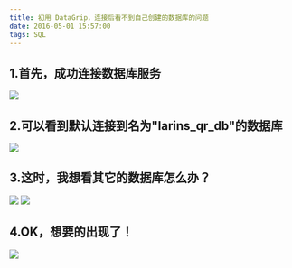 ```yaml
---
title: 初用 DataGrip，连接后看不到自己创建的数据库的问题
date: 2016-05-01 15:57:00
tags: SQL
---
```

  
## 1.首先，成功连接数据库服务
![](http://images2015.cnblogs.com/blog/896608/201605/896608-20160501155629347-1503293660.png)

## 2.可以看到默认连接到名为"larins_qr_db"的数据库
![](http://images2015.cnblogs.com/blog/896608/201605/896608-20160501155630660-1126266927.png)
 
## 3.这时，我想看其它的数据库怎么办？
![](http://images2015.cnblogs.com/blog/896608/201605/896608-20160501155631941-853124416.png)
![](http://images2015.cnblogs.com/blog/896608/201605/896608-20160501155634613-974420975.png)

## 4.OK，想要的出现了！
![](http://images2015.cnblogs.com/blog/896608/201605/896608-20160501155636285-1708540919.png)
